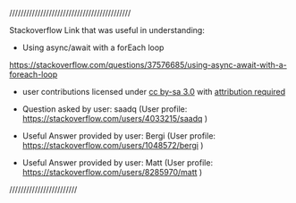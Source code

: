 
///////////////////////////////////////////

Stackoverflow Link that was useful in understanding:

- Using async/await with a forEach loop

https://stackoverflow.com/questions/37576685/using-async-await-with-a-foreach-loop

- user contributions licensed under <a href="https://creativecommons.org/licenses/by-sa/3.0/">cc by-sa 3.0</a> with <a href="https://stackoverflow.blog/2009/06/25/attribution-required/">attribution required</a>
  
- Question asked by user: saadq (User profile: https://stackoverflow.com/users/4033215/saadq )

- Useful Answer provided by user: Bergi (User profile: https://stackoverflow.com/users/1048572/bergi )

- Useful Answer provided by user: Matt (User profile: https://stackoverflow.com/users/8285970/matt )

////////////////////////
